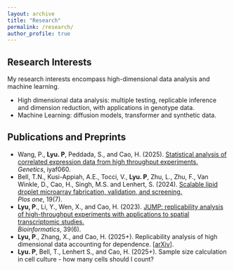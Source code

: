 ```yaml
---
layout: archive
title: "Research"
permalink: /research/
author_profile: true
---
```



## Research Interests
My research interests encompass high-dimensional data analysis and machine learning.
- High dimensional data analysis: multiple testing, replicable inference and dimension reduction, with applications in genotype data.
- Machine Learning: diffusion models, transformer and synthetic data.

## Publications and Preprints
- Wang, P., **Lyu. P**, Peddada, S., and Cao, H. (2025). [Statistical analysis of correlated expression data from high throughput experiments.](https://doi.org/10.1093/genetics/iyaf060)\
  *Genetics*, iyaf060.
- Bell, T.N., Kusi-Appiah, A.E., Tocci, V., **Lyu. P**, Zhu, L., Zhu, F., Van Winkle, D., Cao, H., Singh, M.S. and Lenhert, S. (2024). [Scalable lipid droplet microarray fabrication, validation, and screening.](https://journals.plos.org/plosone/article?id=10.1371/journal.pone.0304736)\
  *Plos one*, 19(7).
- **Lyu, P**., Li, Y., Wen, X., and Cao, H. (2023). [JUMP: replicability analysis of high-throughput experiments with applications to spatial transcriptomic studies.](https://academic.oup.com/bioinformatics/article/39/6/btad366/7190368)\
  *Bioinformatics*, 39(6).
- **Lyu, P**., Zhang, X., and Cao, H. (2025+). Replicability analysis of high dimensional data accounting for dependence. \[[arXiv](https://arxiv.org/abs/2404.05808)\].
- **Lyu. P**, Bell, T., Lenhert S., and Cao, H. (2025+). Sample size calculation in cell culture - how many cells should I count?
